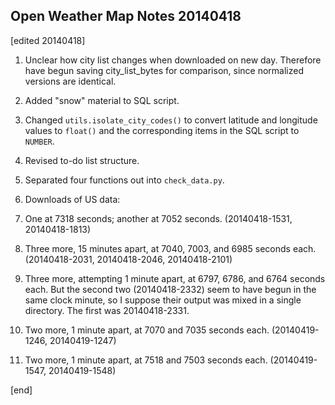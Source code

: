## Open Weather Map Notes 20140418

[edited 20140418]

1. Unclear how city list changes when downloaded on new day. Therefore have begun saving city_list_bytes for comparison, since normalized versions are identical.

1. Added "snow" material to SQL script.

1. Changed `utils.isolate_city_codes()` to convert latitude and longitude values to `float()` and the corresponding items in the SQL script to `NUMBER`.

1. Revised to-do list structure.

1. Separated four functions out into `check_data.py`.

1. Downloads of US data: 

 2. One at 7318 seconds; another at 7052 seconds. (20140418-1531, 20140418-1813)
 2. Three more, 15 minutes apart, at 7040, 7003, and 6985 seconds each. (20140418-2031, 20140418-2046, 20140418-2101)
 2. Three more, attempting 1 minute apart, at 6797, 6786, and 6764 seconds each. But the second two (20140418-2332) seem to have begun in the same clock minute, so I suppose their output was mixed in a single directory. The first was 20140418-2331.
 2. Two more, 1 minute apart, at 7070 and 7035 seconds each. (20140419-1246, 20140419-1247)
 2. Two more, 1 minute apart, at 7518 and 7503 seconds each. (20140419-1547, 20140419-1548)

[end]
